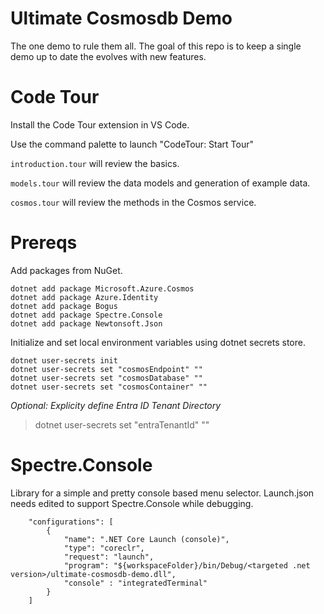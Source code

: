 # Ultimate Cosmosdb Demo
The one demo to rule them all. The goal of this repo is to keep a single demo up to date the evolves with new features.

# Code Tour
Install the Code Tour extension in VS Code.

Use the command palette to launch "CodeTour: Start Tour"

`introduction.tour` will review the basics.

`models.tour` will review the data models and generation of example data.

`cosmos.tour` will review the methods in the Cosmos service.

# Prereqs
Add packages from NuGet.
```
dotnet add package Microsoft.Azure.Cosmos
dotnet add package Azure.Identity
dotnet add package Bogus
dotnet add package Spectre.Console
dotnet add package Newtonsoft.Json
```
Initialize and set local environment variables using dotnet secrets store.
```
dotnet user-secrets init
dotnet user-secrets set "cosmosEndpoint" ""
dotnet user-secrets set "cosmosDatabase" ""
dotnet user-secrets set "cosmosContainer" ""
```

*Optional: Explicity define Entra ID Tenant Directory*

>dotnet user-secrets set "entraTenantId" ""

# Spectre.Console
Library for a simple and pretty console based menu selector.
Launch.json needs edited to support Spectre.Console while debugging.

```
    "configurations": [
        {
            "name": ".NET Core Launch (console)",
            "type": "coreclr",
            "request": "launch",
            "program": "${workspaceFolder}/bin/Debug/<targeted .net version>/ultimate-cosmosdb-demo.dll",
            "console" : "integratedTerminal"
        }
    ]
```